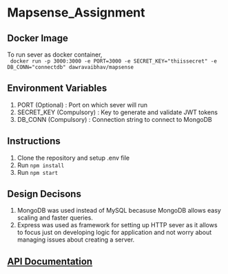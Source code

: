 # Mapsense_Assignment
## Docker Image
To run sever as docker container,<br>
`` docker run -p 3000:3000 -e PORT=3000 -e SECRET_KEY="thiissecret" -e DB_CONN="connectdb" dawravaibhav/mapsense``
## Environment Variables
   <ol>
     <li>PORT (Optional) : Port on which sever will run</li>
     <li> SECRET_KEY (Compulsory) : Key to generate and validate JWT tokens</li>
     <li> DB_CONN (Compulsory) : Connection string to connect to MongoDB </li>
   </ol>

## Instructions
1) Clone the repository and setup .env file
2) Run  ``npm install``
3) Run ``npm start``

## Design Decisons
 1) MongoDB was used  instead of MySQL becasuse MongoDB allows easy scaling and faster queries.
 2) Express was used as framework for setting up HTTP sever as it allows to focus just on developing logic for application and not worry about managing issues about creating a server.

## [API Documentation](https://documenter.getpostman.com/view/25088960/2s9YyvB183)
